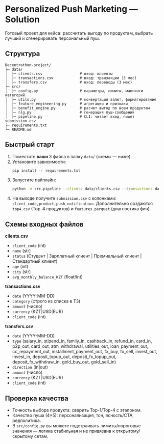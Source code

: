 
# Personalized Push Marketing — Solution

Готовый проект для кейса: рассчитать выгоду по продуктам, выбрать лучший и сгенерировать персональный пуш.

## Структура
```
Decentrathon-project/
├─ data/
│  ├─ clients.csv                 # вход: клиенты
│  ├─ transactions.csv            # вход: транзакции (3 мес)
│  ├─ transfers.csv               # вход: переводы (3 мес)
├─ src/
│  ├─ config.py                   # параметры, лимиты, маппинги категорий
│  ├─ utils.py                    # конвертация валют, форматирование
│  ├─ feature_engineering.py      # агрегации и признаки
│  ├─ benefit_engine.py           # расчет выгод по всем продуктам
│  ├─ nlg.py                      # генерация пуш-сообщений
│  ├─ pipeline.py                 # CLI: читает вход, пишет submission.csv
├─ requirements.txt
└─ README.md
```

## Быстрый старт
1. Поместите **ваши** 3 файла в папку `data/` (схемы — ниже).
2. Установите зависимости:
   ```bash
   pip install -r requirements.txt
   ```
3. Запустите пайплайн:
   ```bash
   python -m src.pipeline --clients data/clients.csv --transactions data/transactions.csv --transfers data/transfers.csv --out submission.csv
   ```
4. На выходе получите `submission.csv` с колонками: `client_code,product,push_notification`.
   Дополнительно создаются `top4.csv` (Top-4 продуктов) и `features.parquet` (диагностика фич).

## Схемы входных файлов
**clients.csv**
- `client_code` (int)
- `name` (str)
- `status` (Студент | Зарплатный клиент | Премиальный клиент | Стандартный клиент)
- `age` (int)
- `city` (str)
- `avg_monthly_balance_KZT` (float/int)

**transactions.csv**
- `date` (YYYY-MM-DD)
- `category` (строго из списка в ТЗ)
- `amount` (число)
- `currency` (KZT|USD|EUR)
- `client_code` (int)

**transfers.csv**
- `date` (YYYY-MM-DD)
- `type` (salary_in, stipend_in, family_in, cashback_in, refund_in, card_in, p2p_out, card_out, atm_withdrawal, utilities_out, loan_payment_out, cc_repayment_out, installment_payment_out, fx_buy, fx_sell, invest_out, invest_in, deposit_topup_out, deposit_fx_topup_out, deposit_fx_withdraw_in, gold_buy_out, gold_sell_in)
- `direction` (in|out)
- `amount` (число)
- `currency` (KZT|USD|EUR)
- `client_code` (int)

## Проверка качества
- Точность выбора продукта: сверить Top-1/Top-4 с эталоном.
- Качество пуша (4×5): персонализация, тон, ясность/CTA, редполитика.
- В `src/config.py` вы можете подстраивать лимиты/пороговые значения — логика стабильная и не привязана к открытому/скрытому сетам.

